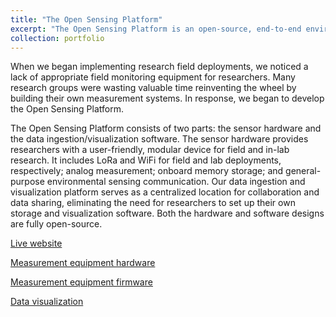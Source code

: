 ```yaml
---
title: "The Open Sensing Platform"
excerpt: "The Open Sensing Platform is an open-source, end-to-end environmental measurement and visualization software.<br/><img src='/images/Open-Sensing-Platform.png'>"
collection: portfolio
---
```


When we began implementing research field deployments, we noticed a lack of appropriate field monitoring equipment for researchers. Many research groups were wasting valuable time reinventing the wheel by building their own measurement systems. In response, we began to develop the Open Sensing Platform.

The Open Sensing Platform consists of two parts: the sensor hardware and the data ingestion/visualization software. The sensor hardware provides researchers with a user-friendly, modular device for field and in-lab research. It includes LoRa and WiFi for field and lab deployments, respectively; analog measurement; onboard memory storage; and general-purpose environmental sensing communication. Our data ingestion and visualization platform serves as a centralized location for collaboration and data sharing, eliminating the need for researchers to set up their own storage and visualization software. Both the hardware and software designs are fully open-source.

[Live website](https://dirtviz.jlab.ucsc.edu/)

[Measurement equipment hardware](https://github.com/jlab-sensing/soil_power_sensor)

[Measurement equipment firmware](https://github.com/jlab-sensing/soil-power-sensor-firmware/pulls)

[Data visualization](https://github.com/jlab-sensing/DirtViz)
